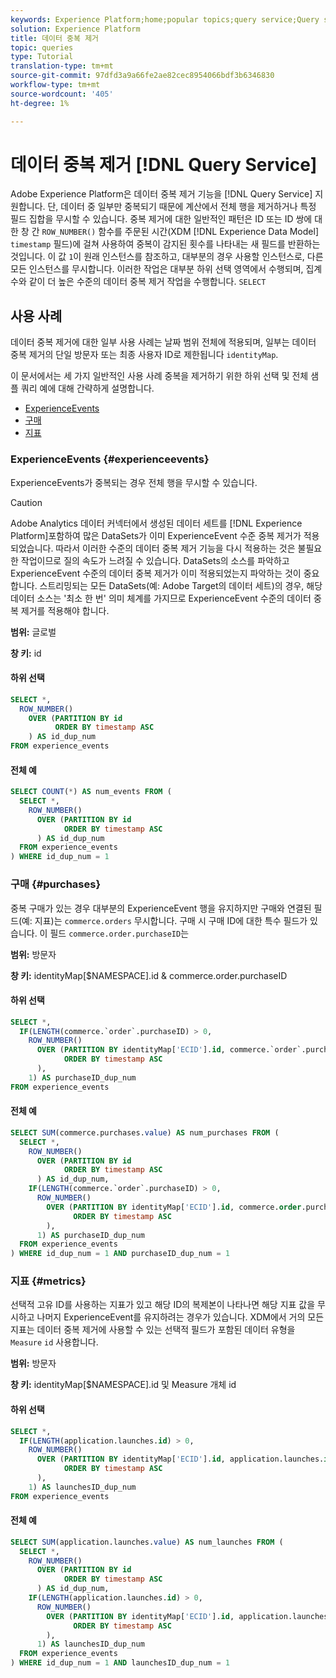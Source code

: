 ```yaml
---
keywords: Experience Platform;home;popular topics;query service;Query service;data deduplication;deduplication;
solution: Experience Platform
title: 데이터 중복 제거
topic: queries
type: Tutorial
translation-type: tm+mt
source-git-commit: 97dfd3a9a66fe2ae82cec8954066bdf3b6346830
workflow-type: tm+mt
source-wordcount: '405'
ht-degree: 1%

---
```



# 데이터 중복 제거 [!DNL Query Service]

Adobe Experience Platform은 데이터 중복 제거 기능을 [!DNL Query Service] 지원합니다. 단, 데이터 중 일부만 중복되기 때문에 계산에서 전체 행을 제거하거나 특정 필드 집합을 무시할 수 있습니다. 중복 제거에 대한 일반적인 패턴은 ID 또는 ID 쌍에 대한 창 간 `ROW_NUMBER()` 함수를 주문된 시간(XDM [!DNL Experience Data Model] `timestamp` 필드)에 걸쳐 사용하여 중복이 감지된 횟수를 나타내는 새 필드를 반환하는 것입니다. 이 값 `1`이 원래 인스턴스를 참조하고, 대부분의 경우 사용할 인스턴스로, 다른 모든 인스턴스를 무시합니다. 이러한 작업은 대부분 하위 선택 영역에서 수행되며, 집계 수와 같이 더 높은 수준의 데이터 중복 제거 작업을 수행합니다. `SELECT`

## 사용 사례

데이터 중복 제거에 대한 일부 사용 사례는 날짜 범위 전체에 적용되며, 일부는 데이터 중복 제거의 단일 방문자 또는 최종 사용자 ID로 제한됩니다 `identityMap`.

이 문서에서는 세 가지 일반적인 사용 사례 중복을 제거하기 위한 하위 선택 및 전체 샘플 쿼리 예에 대해 간략하게 설명합니다.
- [ExperienceEvents](#experienceevents)
- [구매](#purchases)
- [지표](#metrics)

### ExperienceEvents {#experienceevents}

ExperienceEvents가 중복되는 경우 전체 행을 무시할 수 있습니다.

>[!CAUTION]
>
>Adobe Analytics 데이터 커넥터에서 생성된 데이터 세트를 [!DNL Experience Platform]포함하여 많은 DataSets가 이미 ExperienceEvent 수준 중복 제거가 적용되었습니다. 따라서 이러한 수준의 데이터 중복 제거 기능을 다시 적용하는 것은 불필요한 작업이므로 질의 속도가 느려질 수 있습니다. DataSets의 소스를 파악하고 ExperienceEvent 수준의 데이터 중복 제거가 이미 적용되었는지 파악하는 것이 중요합니다. 스트리밍되는 모든 DataSets(예: Adobe Target의 데이터 세트)의 경우, 해당 데이터 소스는 &#39;최소 한 번&#39; 의미 체계를 가지므로 ExperienceEvent 수준의 데이터 중복 제거를 적용해야 합니다.

**범위:** 글로벌

**창 키:** id

#### 하위 선택

```sql
SELECT *,
  ROW_NUMBER()
    OVER (PARTITION BY id
          ORDER BY timestamp ASC
    ) AS id_dup_num
FROM experience_events
```

#### 전체 예

```sql
SELECT COUNT(*) AS num_events FROM (
  SELECT *,
    ROW_NUMBER()
      OVER (PARTITION BY id
            ORDER BY timestamp ASC
      ) AS id_dup_num
  FROM experience_events
) WHERE id_dup_num = 1
```

### 구매 {#purchases}

중복 구매가 있는 경우 대부분의 ExperienceEvent 행을 유지하지만 구매와 연결된 필드(예: 지표)는 `commerce.orders` 무시합니다. 구매 시 구매 ID에 대한 특수 필드가 있습니다. 이 필드 `commerce.order.purchaseID`는

**범위:** 방문자

**창 키:** identityMap[$NAMESPACE].id &amp; commerce.order.purchaseID

#### 하위 선택

```sql
SELECT *,
  IF(LENGTH(commerce.`order`.purchaseID) > 0,
    ROW_NUMBER()
      OVER (PARTITION BY identityMap['ECID'].id, commerce.`order`.purchaseID
            ORDER BY timestamp ASC
      ),
    1) AS purchaseID_dup_num
FROM experience_events
```

#### 전체 예

```sql
SELECT SUM(commerce.purchases.value) AS num_purchases FROM (
  SELECT *,
    ROW_NUMBER()
      OVER (PARTITION BY id
            ORDER BY timestamp ASC
      ) AS id_dup_num,
    IF(LENGTH(commerce.`order`.purchaseID) > 0,
      ROW_NUMBER()
        OVER (PARTITION BY identityMap['ECID'].id, commerce.order.purchaseID
              ORDER BY timestamp ASC
        ),
      1) AS purchaseID_dup_num
  FROM experience_events
) WHERE id_dup_num = 1 AND purchaseID_dup_num = 1
```

### 지표 {#metrics}

선택적 고유 ID를 사용하는 지표가 있고 해당 ID의 복제본이 나타나면 해당 지표 값을 무시하고 나머지 ExperienceEvent를 유지하려는 경우가 있습니다. XDM에서 거의 모든 지표는 데이터 중복 제거에 사용할 수 있는 선택적 필드가 포함된 데이터 유형을 `Measure` `id` 사용합니다.

**범위:** 방문자

**창 키:** identityMap[$NAMESPACE].id 및 Measure 개체 id

#### 하위 선택

```sql
SELECT *,
  IF(LENGTH(application.launches.id) > 0,
    ROW_NUMBER()
      OVER (PARTITION BY identityMap['ECID'].id, application.launches.id
            ORDER BY timestamp ASC
      ),
    1) AS launchesID_dup_num
FROM experience_events
```

#### 전체 예

```sql
SELECT SUM(application.launches.value) AS num_launches FROM (
  SELECT *,
    ROW_NUMBER()
      OVER (PARTITION BY id
            ORDER BY timestamp ASC
      ) AS id_dup_num,
    IF(LENGTH(application.launches.id) > 0,
      ROW_NUMBER()
        OVER (PARTITION BY identityMap['ECID'].id, application.launches.id
              ORDER BY timestamp ASC
        ),
      1) AS launchesID_dup_num
  FROM experience_events
) WHERE id_dup_num = 1 AND launchesID_dup_num = 1
```
